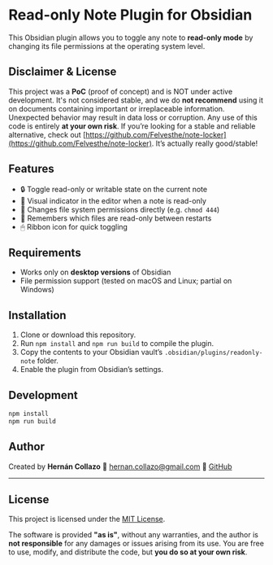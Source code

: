 # Read-only Note Plugin for Obsidian

This Obsidian plugin allows you to toggle any note to **read-only mode** by changing its file permissions at the operating system level.

## Disclaimer & License

This project was a **PoC** (proof of concept) and is NOT under active development.
It's not considered stable, and we do **not recommend** using it on documents containing important or irreplaceable information.
Unexpected behavior may result in data loss or corruption. Any use of this code is entirely **at your own risk**.
If you’re looking for a stable and reliable alternative, check out [https://github.com/Felvesthe/note-locker](https://github.com/Felvesthe/note-locker). It’s actually really good/stable!

## Features

- 🔒 Toggle read-only or writable state on the current note
- 📎 Visual indicator in the editor when a note is read-only
- 📁 Changes file system permissions directly (e.g. `chmod 444`)
- 💾 Remembers which files are read-only between restarts
- 🖱 Ribbon icon for quick toggling

## Requirements

- Works only on **desktop versions** of Obsidian
- File permission support (tested on macOS and Linux; partial on Windows)

## Installation

1. Clone or download this repository.
2. Run `npm install` and `npm run build` to compile the plugin.
3. Copy the contents to your Obsidian vault’s `.obsidian/plugins/readonly-note` folder.
4. Enable the plugin from Obsidian’s settings.

## Development

```bash
npm install
npm run build
```

## Author

Created by **Hernán Collazo**
📧 hernan.collazo@gmail.com
🔗 [GitHub](https://github.com/hernancollazo)

---

## License

This project is licensed under the [MIT License](./LICENSE).

The software is provided **"as is"**, without any warranties, and the author is **not responsible** for any damages or issues arising from its use. You are free to use, modify, and distribute the code, but **you do so at your own risk**.

